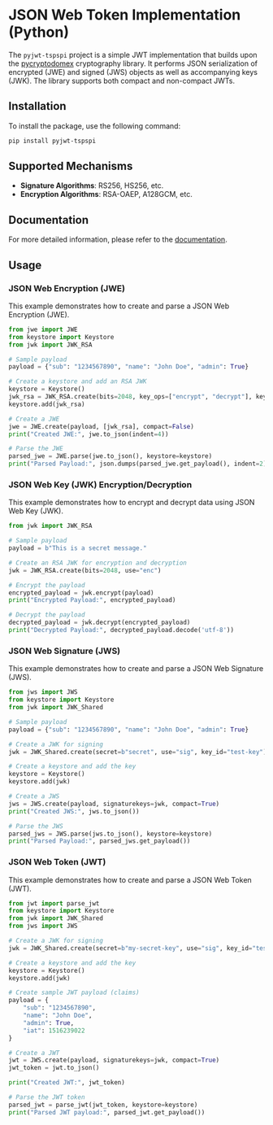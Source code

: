 # JSON Web Token Implementation (Python)

The `pyjwt-tspspi` project is a simple JWT implementation that builds upon the [pycryptodomex](https://pypi.org/project/pycryptodomex/) cryptography library. It performs JSON serialization of encrypted (JWE) and signed (JWS) objects as well as accompanying keys (JWK). The library supports both compact and non-compact JWTs.

## Installation

To install the package, use the following command:

```bash
pip install pyjwt-tspspi
```

## Supported Mechanisms

- **Signature Algorithms**: RS256, HS256, etc.
- **Encryption Algorithms**: RSA-OAEP, A128GCM, etc.

## Documentation

For more detailed information, please refer to the [documentation](./doc/).

## Usage

### JSON Web Encryption (JWE)

This example demonstrates how to create and parse a JSON Web Encryption (JWE).

```python
from jwe import JWE
from keystore import Keystore
from jwk import JWK_RSA

# Sample payload
payload = {"sub": "1234567890", "name": "John Doe", "admin": True}

# Create a keystore and add an RSA JWK
keystore = Keystore()
jwk_rsa = JWK_RSA.create(bits=2048, key_ops=["encrypt", "decrypt"], key_id="RSA test key")
keystore.add(jwk_rsa)

# Create a JWE
jwe = JWE.create(payload, [jwk_rsa], compact=False)
print("Created JWE:", jwe.to_json(indent=4))

# Parse the JWE
parsed_jwe = JWE.parse(jwe.to_json(), keystore=keystore)
print("Parsed Payload:", json.dumps(parsed_jwe.get_payload(), indent=2))
```

### JSON Web Key (JWK) Encryption/Decryption

This example demonstrates how to encrypt and decrypt data using JSON Web Key (JWK).

```python
from jwk import JWK_RSA

# Sample payload
payload = b"This is a secret message."

# Create an RSA JWK for encryption and decryption
jwk = JWK_RSA.create(bits=2048, use="enc")

# Encrypt the payload
encrypted_payload = jwk.encrypt(payload)
print("Encrypted Payload:", encrypted_payload)

# Decrypt the payload
decrypted_payload = jwk.decrypt(encrypted_payload)
print("Decrypted Payload:", decrypted_payload.decode('utf-8'))
```

### JSON Web Signature (JWS)

This example demonstrates how to create and parse a JSON Web Signature (JWS).

```python
from jws import JWS
from keystore import Keystore
from jwk import JWK_Shared

# Sample payload
payload = {"sub": "1234567890", "name": "John Doe", "admin": True}

# Create a JWK for signing
jwk = JWK_Shared.create(secret=b"secret", use="sig", key_id="test-key")

# Create a keystore and add the key
keystore = Keystore()
keystore.add(jwk)

# Create a JWS
jws = JWS.create(payload, signaturekeys=jwk, compact=True)
print("Created JWS:", jws.to_json())

# Parse the JWS
parsed_jws = JWS.parse(jws.to_json(), keystore=keystore)
print("Parsed Payload:", parsed_jws.get_payload())
```

### JSON Web Token (JWT)

This example demonstrates how to create and parse a JSON Web Token (JWT).

```python
from jwt import parse_jwt
from keystore import Keystore
from jwk import JWK_Shared
from jws import JWS

# Create a JWK for signing
jwk = JWK_Shared.create(secret=b"my-secret-key", use="sig", key_id="test-key")

# Create a keystore and add the key
keystore = Keystore()
keystore.add(jwk)

# Create sample JWT payload (claims)
payload = {
    "sub": "1234567890",
    "name": "John Doe", 
    "admin": True,
    "iat": 1516239022
}

# Create a JWT
jwt = JWS.create(payload, signaturekeys=jwk, compact=True)
jwt_token = jwt.to_json()

print("Created JWT:", jwt_token)

# Parse the JWT token
parsed_jwt = parse_jwt(jwt_token, keystore=keystore)
print("Parsed JWT payload:", parsed_jwt.get_payload())
```

